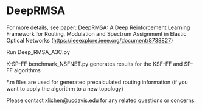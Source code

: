# DeepRMSA
For more details, see paper: DeepRMSA: A Deep Reinforcement Learning Framework for Routing, Modulation and Spectrum Assignment in Elastic Optical Networks (https://ieeexplore.ieee.org/document/8738827)

Run Deep_RMSA_A3C.py

K-SP-FF benchmark_NSFNET.py generates results for the KSF-FF and SP-FF algorithms

*.m files are used for generated precalculated routing information (if you want to apply the algorithm to a new topology)

Please contact xlichen@ucdavis.edu for any related questions or concerns.
